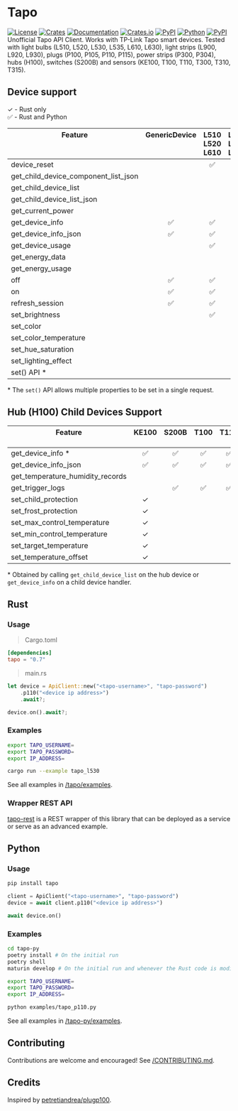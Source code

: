 # Tapo


[![License][license_badge]][license]
[![Crates][crates_badge]][crates]
[![Documentation][crates_documentation_badge]][crates_documentation]
[![Crates.io][crates_downloads_badge]][crates]
[![PyPI][pypi_badge]][pypi]
[![Python][pypi_versions_badge]][pypi]
[![PyPI][pypi_downloads_badge]][pypi]\
Unofficial Tapo API Client. Works with TP-Link Tapo smart devices. Tested with light bulbs (L510, L520, L530, L535, L610, L630), light strips (L900, L920, L930), plugs (P100, P105, P110, P115), power strips (P300, P304), hubs (H100), switches (S200B) and sensors (KE100, T100, T110, T300, T310, T315).

[license_badge]: https://img.shields.io/crates/l/tapo.svg
[license]: https://github.com/mihai-dinculescu/tapo/blob/main/LICENSE
[crates_badge]: https://img.shields.io/crates/v/tapo.svg?logo=rust&color=F75101
[crates]: https://crates.io/crates/tapo
[crates_documentation_badge]: https://img.shields.io/docsrs/tapo.svg?logo=rust&color=F75101
[crates_documentation]: https://docs.rs/tapo
[crates_downloads_badge]: https://img.shields.io/crates/d/tapo?logo=rust&label=downloads&color=F75101

[pypi_badge]: https://img.shields.io/pypi/v/tapo.svg?logo=pypi&color=00ADD4
[pypi]: https://pypi.org/project/tapo
[pypi_versions_badge]: https://img.shields.io/pypi/pyversions/tapo.svg?logo=python&color=00ADD4
[pypi_downloads_badge]: https://img.shields.io/pypi/dm/tapo?logo=python&color=00ADD4

## Device support

&check; - Rust only\
&#x2705; - Rust and Python

| Feature<br/><br/><br/>               | GenericDevice<br/><br/><br/> | L510<br/>L520<br/>L610 | L530<br/>L535<br/>L630<br/> | L900<br/><br/><br/> | L920<br/>L930<br/><br/> | P100<br/>P105<br/><br/> | P110<br/>P115<br/><br/> | P300<br/>P304<br/><br/> | H100<br/><br/><br/> |
| ------------------------------------ | :--------------------------: | :--------------------: | :-------------------------: | :-----------------: | :---------------------: | :---------------------: | :---------------------: | :---------------------: | :-----------------: |
| device_reset                         |                              |        &#x2705;        |          &#x2705;           |       &check;       |         &check;         |        &#x2705;         |        &#x2705;         |                         |                     |
| get_child_device_component_list_json |                              |                        |                             |                     |                         |                         |                         |         &check;         |      &#x2705;       |
| get_child_device_list                |                              |                        |                             |                     |                         |                         |                         |         &check;         |      &#x2705;       |
| get_child_device_list_json           |                              |                        |                             |                     |                         |                         |                         |         &check;         |      &#x2705;       |
| get_current_power                    |                              |                        |                             |                     |                         |                         |        &#x2705;         |                         |                     |
| get_device_info                      |           &#x2705;           |        &#x2705;        |          &#x2705;           |       &check;       |         &check;         |        &#x2705;         |        &#x2705;         |         &check;         |      &#x2705;       |
| get_device_info_json                 |           &#x2705;           |        &#x2705;        |          &#x2705;           |       &check;       |         &check;         |        &#x2705;         |        &#x2705;         |         &check;         |      &#x2705;       |
| get_device_usage                     |                              |        &#x2705;        |          &#x2705;           |       &check;       |         &check;         |        &#x2705;         |        &#x2705;         |                         |                     |
| get_energy_data                      |                              |                        |                             |                     |                         |                         |        &#x2705;         |                         |                     |
| get_energy_usage                     |                              |                        |                             |                     |                         |                         |        &#x2705;         |                         |                     |
| off                                  |           &#x2705;           |        &#x2705;        |          &#x2705;           |       &check;       |         &check;         |        &#x2705;         |        &#x2705;         |                         |                     |
| on                                   |           &#x2705;           |        &#x2705;        |          &#x2705;           |       &check;       |         &check;         |        &#x2705;         |        &#x2705;         |                         |                     |
| refresh_session                      |           &#x2705;           |        &#x2705;        |          &#x2705;           |       &check;       |         &check;         |        &#x2705;         |        &#x2705;         |         &check;         |      &#x2705;       |
| set_brightness                       |                              |        &#x2705;        |          &#x2705;           |       &check;       |         &check;         |                         |                         |                         |                     |
| set_color                            |                              |                        |          &#x2705;           |       &check;       |         &check;         |                         |                         |                         |                     |
| set_color_temperature                |                              |                        |          &#x2705;           |       &check;       |         &check;         |                         |                         |                         |                     |
| set_hue_saturation                   |                              |                        |          &#x2705;           |       &check;       |         &check;         |                         |                         |                         |                     |
| set_lighting_effect                  |                              |                        |                             |                     |         &check;         |                         |                         |                         |                     |
| set() API \*                         |                              |                        |          &#x2705;           |       &check;       |         &check;         |                         |                         |                         |                     |

\* The `set()` API allows multiple properties to be set in a single request.

## Hub (H100) Child Devices Support

| Feature<br/><br/>                | KE100<br/><br/> | S200B<br/><br/> | T100<br/><br/> | T110<br/><br/> | T300<br/><br/> | T310<br/>T315 |
| -------------------------------- | :-------------: | :-------------: | :------------: | :------------: | :------------: | :-----------: |
| get_device_info \*               |    &#x2705;     |    &#x2705;     |    &#x2705;    |    &#x2705;    |    &#x2705;    |   &#x2705;    |
| get_device_info_json             |    &#x2705;     |    &#x2705;     |    &#x2705;    |    &#x2705;    |    &#x2705;    |   &#x2705;    |
| get_temperature_humidity_records |                 |                 |                |                |                |   &#x2705;    |
| get_trigger_logs                 |                 |    &#x2705;     |    &#x2705;    |    &#x2705;    |    &#x2705;    |               |
| set_child_protection             |     &check;     |                 |                |                |                |               |
| set_frost_protection             |     &check;     |                 |                |                |                |               |
| set_max_control_temperature      |     &check;     |                 |                |                |                |               |
| set_min_control_temperature      |     &check;     |                 |                |                |                |               |
| set_target_temperature           |     &check;     |                 |                |                |                |               |
| set_temperature_offset           |     &check;     |                 |                |                |                |               |

\* Obtained by calling `get_child_device_list` on the hub device or `get_device_info` on a child device handler.


## Rust

### Usage

> Cargo.toml
```toml
[dependencies]
tapo = "0.7"
```

> main.rs
```rust
let device = ApiClient::new("<tapo-username>", "tapo-password")
    .p110("<device ip address>")
    .await?;

device.on().await?;
```

### Examples

```bash
export TAPO_USERNAME=
export TAPO_PASSWORD=
export IP_ADDRESS=

cargo run --example tapo_l530
```

See all examples in [/tapo/examples][examples].

### Wrapper REST API
[tapo-rest][tapo_rest] is a REST wrapper of this library that can be deployed as a service or serve as an advanced example.

## Python

### Usage

```bash
pip install tapo
```

```python
client = ApiClient("<tapo-username>", "tapo-password")
device = await client.p110("<device ip address>")

await device.on()
```

### Examples

```bash
cd tapo-py
poetry install # On the initial run
poetry shell
maturin develop # On the initial run and whenever the Rust code is modified

export TAPO_USERNAME=
export TAPO_PASSWORD=
export IP_ADDRESS=
```

```bash
python examples/tapo_p110.py
```

See all examples in [/tapo-py/examples][examples-py].

## Contributing

Contributions are welcome and encouraged! See [/CONTRIBUTING.md][contributing].

## Credits

Inspired by [petretiandrea/plugp100][inspired_by].

[examples]: https://github.com/mihai-dinculescu/tapo/tree/main/tapo/examples
[examples-py]: https://github.com/mihai-dinculescu/tapo/tree/main/tapo-py/examples
[tapo_rest]: https://github.com/ClementNerma/tapo-rest
[contributing]: https://github.com/mihai-dinculescu/tapo/blob/main/CONTRIBUTING.md
[inspired_by]: https://github.com/petretiandrea/plugp100
